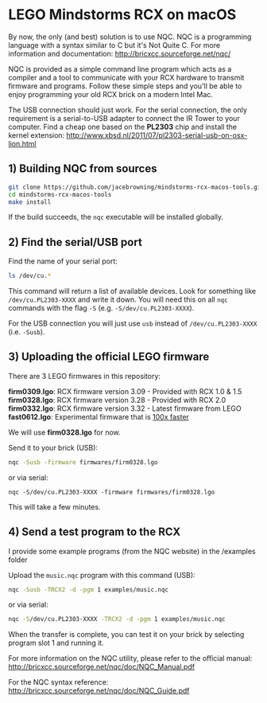 # LEGO Mindstorms RCX on macOS

By now, the only (and best) solution is to use NQC.
NQC is a programming language with a syntax similar to C but it's Not Quite C.
For more information and documentation: http://bricxcc.sourceforge.net/nqc/

NQC is provided as a simple command line program which acts as a compiler and a tool to communicate with your RCX hardware to transmit firmware and programs.
Follow these simple steps and you'll be able to enjoy programming your old RCX brick on a modern Intel Mac.

The USB connection should just work. For the serial connection, the only requirement is a serial-to-USB adapter to connect the IR Tower to your computer. Find a cheap one based on the **PL2303** chip and install the kernel extension: http://www.xbsd.nl/2011/07/pl2303-serial-usb-on-osx-lion.html

## 1) Building NQC from sources

```sh
git clone https://github.com/jacebrowning/mindstorms-rcx-macos-tools.git
cd mindstorms-rcx-macos-tools
make install
```

If the build succeeds, the `nqc` executable will be installed globally.

## 2) Find the serial/USB port

Find the name of your serial port:

```sh
ls /dev/cu.*
```

This command will return a list of available devices. Look for something like `/dev/cu.PL2303-XXXX` and write it down. You will need this on all `nqc` commands with the flag `-S` (e.g. `-S/dev/cu.PL2303-XXXX`).

For the USB connection you will just use `usb` instead of `/dev/cu.PL2303-XXXX` (i.e. `-Susb`).

## 3) Uploading the official LEGO firmware

There are 3 LEGO firmwares in this repository:

**firm0309.lgo**: RCX firmware version 3.09 - Provided with RCX 1.0 & 1.5
**firm0328.lgo**: RCX firmware version 3.28 - Provided with RCX 2.0
**firm0332.lgo**: RCX firmware version 3.32 - Latest firmware from LEGO
**fast0612.lgo**: Experimental firmware that is [100x faster](https://pbrick.info/index.html-p=74.html)

We will use **firm0328.lgo** for now.

Send it to your brick (USB):

```sh
nqc -Susb -firmware firmwares/firm0328.lgo
```

or via serial:

```
nqc -S/dev/cu.PL2303-XXXX -firmware firmwares/firm0328.lgo
```

This will take a few minutes.

## 4) Send a test program to the RCX

I provide some example programs (from the NQC website) in the /examples folder

Upload the `music.nqc` program with this command (USB):

```sh
nqc -Susb -TRCX2 -d -pgm 1 examples/music.nqc
```

or via serial:

```sh
nqc -S/dev/cu.PL2303-XXXX -TRCX2 -d -pgm 1 examples/music.nqc
```

When the transfer is complete, you can test it on your brick by selecting program slot 1 and running it.

For more information on the NQC utility, please refer to the official manual:
http://bricxcc.sourceforge.net/nqc/doc/NQC_Manual.pdf

For the NQC syntax reference:
http://bricxcc.sourceforge.net/nqc/doc/NQC_Guide.pdf
